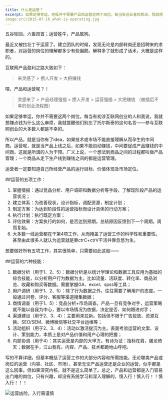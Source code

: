 ```yaml
---
title: 什么是运营？
excerpt: 如果足够幸运，老板并不需要产品和运营这两个岗位。每当有创业者和我说，我就想赚点钱为什么这么麻烦，我就提醒他们别忘了托尔斯泰的这句名言——参与互联网创业的大多数人都是不幸的。
image:src/2015-07-16_what-is-operating.jpg
---
```

五谷轮回，六畜昂首；运营姓牛，产品属狗。

最近又被拉壮丁干运营了。建立团队的时候，发现无论是内部转岗还是招聘来的求职者，对运营的岗位的理解都多少有些偏颇。解释多了就形成了话术，大概是这样的。

互联网产品盈利之路大致如下：

>来灵感了 > 攒人开发 > 大把赚钱

喂，产品和运营呢？！

>灵感来了 > 产品经理强插 > 攒人开发 > 运营强插 > 大把赚钱 （被插后不幸的创业流程图）

如果足够幸运，你并不需要这两个岗位。每当有初涉互联网创业的人和我说，我就想赚点钱为什么这么麻烦，我就提醒他们别忘了托尔斯泰的这句名言——参与互联网创业的大多数人都是不幸的。

所以产品，就是当你有了idea，如果技术或市场不能直接理解从而孕生的中间商。运营呢，就是当产品上线之后，如果不能自动赚钱，中间要促成产品赚钱的中间商。这就是所谓的人为干预。广义上说，一个想法到商品之间的过程都叫做产品管理；一个商品从走下生产线到赚钱之间的都是运营管理。

运营者一定要知道自己所经营产品的运行目标、价值体现及市场定位。

##运营的五项工作：

1. 掌握情报：通过竞品分析、用户调研和数据分析等手段，了解现阶段产品的运营状况；
2. 建立体系：为改善现状，设计指标，调配资源，制定计划；
3. 制定方案：为达到阶段性的运营指标而设计具体的行动方案；
4. 执行计划：执行既定方案；
5. 评估效果：方案执行的如何，是否达到预期。总结原因反馈到下一个周期。周而复始。
6. 大多数一线运营都在干第4项工作，从而掩盖了运营工作的科学性和重要性。甚至由此很多人就认为运营就是靠ctrC+ctrV干活并靠忽悠为生。

想要做好所有五项工作，其实很简单，只需要如此这般——

##运营的六种技能：

1. 数据分析（用于1、2、5）：数据分析是以统计学理论和数据工具应用为基础的综合技能，以分析用户行为数据为主。比如流量、活跃度、转化率、商品浏览、收藏和购买等数据。需要掌握GA、excel、spss等工具；
2. 用户调研（用于1、2、5）：除了行为数据之外，往往需要了解用户的态度。一般通过问卷、评分、客服等渠道搜集数据；
3. 商情调查（用于1、5）：竞品分析+市场调查。产品一旦有竞争对手，运营策略就不能以自我为中心，要以市场情况为依据，决定是否、如何跟进对手；
4. 渠道建设（用于2、3、4）：主要用来拉新。包括但不限于广告投放、资源互换、SEO/SEM、微博微信等社交平台运维等；
5. 活动组织（用于2、3、4）：活动以激活提沉为主。表面考验运营的文案、设计、策划能力，本质上是对产品价值和用户心理的把握；
6. 内部协调（用于4）：其实运营是内部的大甲方。有诗为证：指标在肩，屠龙倚天；数据在手，江山我有。内容、产品、技术都跪地山呼吧。

写的不算详细，但基本概括了运营工作的大部分内容和所需技能。无论哪类产品或岗位的运营（内容、社区、市场），甚至无论产品运营还是企业的运营，似乎都是这么回事。但如果深究内核，就不是这么简单了。总之，产品和运营都是入门容易出门难的岗位，只有兴趣，却没有系统学习和深入理解的，慎入行！慎入行！！慎入行！！！

![运营凶险，入行需谨慎](src/2015-07-16_what-is-operating.jpg)